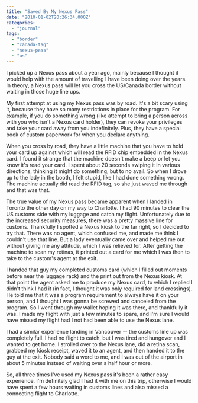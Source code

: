 ```yaml
---
title: "Saved By My Nexus Pass"
date: "2010-01-02T20:26:34.000Z"
categories: 
  - "journal"
tags: 
  - "border"
  - "canada-tag"
  - "nexus-pass"
  - "us"
---
```


I picked up a Nexus pass about a year ago, mainly because I thought it would help with the amount of travelling I have been doing over the years. In theory, a Nexus pass will let you cross the US/Canada border without waiting in those huge line ups.

My first attempt at using my Nexus pass was by road. It's a bit scary using it, because they have so many restrictions in place for the program. For example, if you do something wrong (like attempt to bring a person across with you who isn't a Nexus card holder), they can revoke your privileges and take your card away from you indefinitely. Plus, they have a special book of custom paperwork for when you declare anything.

When you cross by road, they have a little machine that you have to hold your card up against which will read the RFID chip embedded in the Nexus card. I found it strange that the machine doesn't make a beep or let you know it's read your card. I spent about 20 seconds swiping it in various directions, thinking it might do something, but to no avail. So when I drove up to the lady in the booth, I felt stupid, like I had done something wrong. The machine actually did read the RFID tag, so she just waved me through and that was that.

The true value of my Nexus pass became apparent when I landed in Toronto the other day on my way to Charlotte. I had 90 minutes to clear the US customs side with my luggage and catch my flight. Unfortunately due to the increased security measures, there was a pretty massive line for customs. Thankfully I spotted a Nexus kiosk to the far right, so I decided to try that. There was no agent, which confused me, and made me think I couldn't use that line. But a lady eventually came over and helped me out without giving me any attitude, which I was relieved for. After getting the machine to scan my retinas, it printed out a card for me which I was then to take to the custom's agent at the exit.

I handed that guy my completed customs card (which I filled out moments before near the luggage rack) and the print out from the Nexus kiosk. At that point the agent asked me to produce my Nexus card, to which I replied I didn't think I had it (in fact, I thought it was only required for land crossings). He told me that it was a program requirement to always have it on your person, and I thought I was gonna be screwed and canceled from the program. So I went through my wallet hoping it was there, and thankfully it was. I made my flight with just a few minutes to spare, and I'm sure I would have missed my flight had I not had been able to use the Nexus lane.

I had a similar experience landing in Vancouver -- the customs line up was completely full. I had no flight to catch, but I was tired and hungover and I wanted to get home. I strolled over to the Nexus lane, did a retina scan, grabbed my kiosk receipt, waved it to an agent, and then handed it to the guy at the exit. Nobody said a word to me, and I was out of the airport in about 5 minutes instead of waiting over a half hour or more.

So, all three times I've used my Nexus pass it's been a rather easy experience. I'm definitely glad I had it with me on this trip, otherwise I would have spent a few hours waiting in customs lines and also missed a connecting flight to Charlotte.
